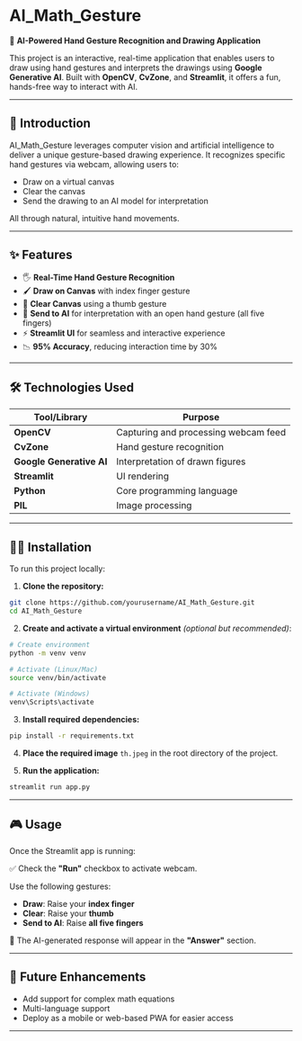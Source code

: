 # AI_Math_Gesture

🎨 **AI-Powered Hand Gesture Recognition and Drawing Application**

This project is an interactive, real-time application that enables users to draw using hand gestures and interprets the drawings using **Google Generative AI**. Built with **OpenCV**, **CvZone**, and **Streamlit**, it offers a fun, hands-free way to interact with AI.

---

## 📌 Introduction

AI_Math_Gesture leverages computer vision and artificial intelligence to deliver a unique gesture-based drawing experience. It recognizes specific hand gestures via webcam, allowing users to:

- Draw on a virtual canvas  
- Clear the canvas  
- Send the drawing to an AI model for interpretation  

All through natural, intuitive hand movements.

---

## ✨ Features

- 🖐️ **Real-Time Hand Gesture Recognition**
- 🖌️ **Draw on Canvas** with index finger gesture
- 🧼 **Clear Canvas** using a thumb gesture
- 🤖 **Send to AI** for interpretation with an open hand gesture (all five fingers)
- ⚡ **Streamlit UI** for seamless and interactive experience
- 📉 **95% Accuracy**, reducing interaction time by 30%

---

## 🛠️ Technologies Used

| Tool/Library              | Purpose                                  |
|---------------------------|------------------------------------------|
| **OpenCV**                | Capturing and processing webcam feed     |
| **CvZone**                | Hand gesture recognition                 |
| **Google Generative AI**  | Interpretation of drawn figures          |
| **Streamlit**             | UI rendering                             |
| **Python**                | Core programming language                |
| **PIL**                   | Image processing                         |

---

## 🧑‍💻 Installation

To run this project locally:

1. **Clone the repository:**

```bash
git clone https://github.com/yourusername/AI_Math_Gesture.git
cd AI_Math_Gesture
```

2. **Create and activate a virtual environment** *(optional but recommended)*:

```bash
# Create environment
python -m venv venv

# Activate (Linux/Mac)
source venv/bin/activate

# Activate (Windows)
venv\Scripts\activate
```

3. **Install required dependencies:**

```bash
pip install -r requirements.txt
```

4. **Place the required image** `th.jpeg` in the root directory of the project.

5. **Run the application:**

```bash
streamlit run app.py
```

---

## 🎮 Usage

Once the Streamlit app is running:

✅ Check the **"Run"** checkbox to activate webcam.

Use the following gestures:

- **Draw**: Raise your **index finger**
- **Clear**: Raise your **thumb**
- **Send to AI**: Raise **all five fingers**

🧠 The AI-generated response will appear in the **"Answer"** section.

---

## 🚀 Future Enhancements

- Add support for complex math equations  
- Multi-language support  
- Deploy as a mobile or web-based PWA for easier access

---
